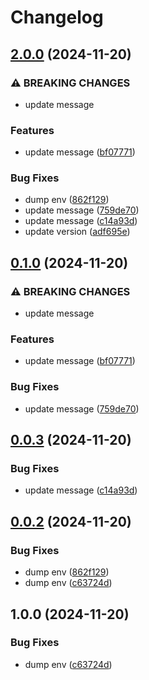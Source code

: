 # Changelog

## [2.0.0](https://github.com/shm0x/release-please-pnpm-mororepo-poc/compare/lib@1.0.0...lib@2.0.0) (2024-11-20)


### ⚠ BREAKING CHANGES

* update message

### Features

* update message ([bf07771](https://github.com/shm0x/release-please-pnpm-mororepo-poc/commit/bf07771baa9be3c554eae3b992b43bcb67808224))


### Bug Fixes

* dump env ([862f129](https://github.com/shm0x/release-please-pnpm-mororepo-poc/commit/862f129aba78d287fb059e1888f5f82bf8813cf9))
* update message ([759de70](https://github.com/shm0x/release-please-pnpm-mororepo-poc/commit/759de70afb0f4806d7c848ded0264cf7ad732318))
* update message ([c14a93d](https://github.com/shm0x/release-please-pnpm-mororepo-poc/commit/c14a93d84e377c00d793bcd60075abed7b48bcc6))
* update version ([adf695e](https://github.com/shm0x/release-please-pnpm-mororepo-poc/commit/adf695efb2746afc314a008d8b0ebc18e3465ff2))

## [0.1.0](https://github.com/shm0x/release-please-pnpm-mororepo-poc/compare/lib@0.0.3...lib@0.1.0) (2024-11-20)


### ⚠ BREAKING CHANGES

* update message

### Features

* update message ([bf07771](https://github.com/shm0x/release-please-pnpm-mororepo-poc/commit/bf07771baa9be3c554eae3b992b43bcb67808224))


### Bug Fixes

* update message ([759de70](https://github.com/shm0x/release-please-pnpm-mororepo-poc/commit/759de70afb0f4806d7c848ded0264cf7ad732318))

## [0.0.3](https://github.com/shm0x/release-please-pnpm-mororepo-poc/compare/lib@0.0.2...lib@0.0.3) (2024-11-20)


### Bug Fixes

* update message ([c14a93d](https://github.com/shm0x/release-please-pnpm-mororepo-poc/commit/c14a93d84e377c00d793bcd60075abed7b48bcc6))

## [0.0.2](https://github.com/shm0x/release-please-pnpm-mororepo-poc/compare/lib-v0.0.1...lib@0.0.2) (2024-11-20)


### Bug Fixes

* dump env ([862f129](https://github.com/shm0x/release-please-pnpm-mororepo-poc/commit/862f129aba78d287fb059e1888f5f82bf8813cf9))
* dump env ([c63724d](https://github.com/shm0x/release-please-pnpm-mororepo-poc/commit/c63724dd54865b6169468cdcf88f2ef7c91efba7))

## 1.0.0 (2024-11-20)


### Bug Fixes

* dump env ([c63724d](https://github.com/shm0x/release-please-pnpm-mororepo-poc/commit/c63724dd54865b6169468cdcf88f2ef7c91efba7))
